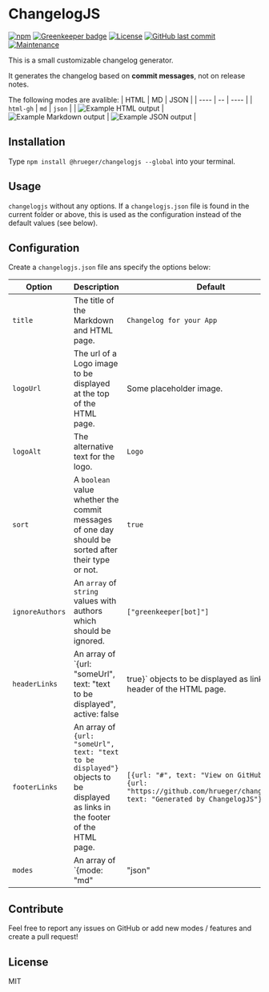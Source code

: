 # ChangelogJS

[![npm](https://img.shields.io/npm/v/@hrueger/changelogjs)](https://npmjs.com/package/changelogjs)
[![Greenkeeper badge](https://badges.greenkeeper.io/hrueger/changelogjs.svg)](https://greenkeeper.io/)
[![License](https://img.shields.io/badge/License-MIT-blue)](./LICENSE.md)
[![GitHub last commit](https://img.shields.io/github/last-commit/hrueger/changelogjs?color=brightgreen)](https://github.com/hrueger/changelogjs/commits)
[![Maintenance](https://img.shields.io/maintenance/yes/2020)](https://github.com/hrueger/changelogjs/commits)

This is a small customizable changelog generator.

It generates the changelog based on **commit messages**, not on release notes.

The following modes are avalible:
| HTML | MD | JSON |
| ---- | -- | ---- |
| `html-gh` | `md` | `json` |
| ![Example HTML output](./example_html_output.png) | ![Example Markdown output](./example_md_output.png) | ![Example JSON output](./example_json_output.png) |

## Installation
Type `npm install @hrueger/changelogjs --global` into your terminal.

## Usage
`changelogjs` without any options. If a `changelogjs.json` file is found in the current folder or above, this is used as the configuration instead of the default values (see below).

## Configuration
Create a `changelogjs.json` file ans specify the options below:

| Option | Description | Default |
| ------ | ----------- | ------- |
| `title` | The title of the Markdown and HTML page. | `Changelog for your App` |
| `logoUrl` | The url of a Logo image to be displayed at the top of the HTML page. | Some placeholder image. |
| `logoAlt` | The alternative text for the logo. | `Logo` |
| `sort` | A `boolean` value whether the commit messages of one day should be sorted after their type or not. | `true` |
| `ignoreAuthors` | An `array` of `string` values with authors which should be ignored. | `["greenkeeper[bot]"]` |
| `headerLinks` | An array of `{url: "someUrl", text: "text to be displayed", active: false|true}` objects to be displayed as links in the header of the HTML page. | `[{url: "/", text: "Docs"}, {url: "#", text: "Changelog", active: true}]` |
| `footerLinks` | An array of `{url: "someUrl", text: "text to be displayed"}` objects to be displayed as links in the footer of the HTML page. | `[{url: "#", text: "View on GitHub"}, {url: "https://github.com/hrueger/changelogjs", text: "Generated by ChangelogJS"}]` |
| `modes` | An array of `{mode: "md"|"json"|"html-gh", file: "someFileName.ext"}` objects defining which output files with which modes should be generated. See above for the avalible modes. | `[{mode: "md", file: "CHANGELOG.md"}, {mode: "json", file: "CHANGELOG.json"}, {mode: "html-gh", file: "CHANGELOG.html"}]` |

## Contribute
Feel free to report any issues on GitHub or add new modes / features and create a pull request!

## License
MIT
